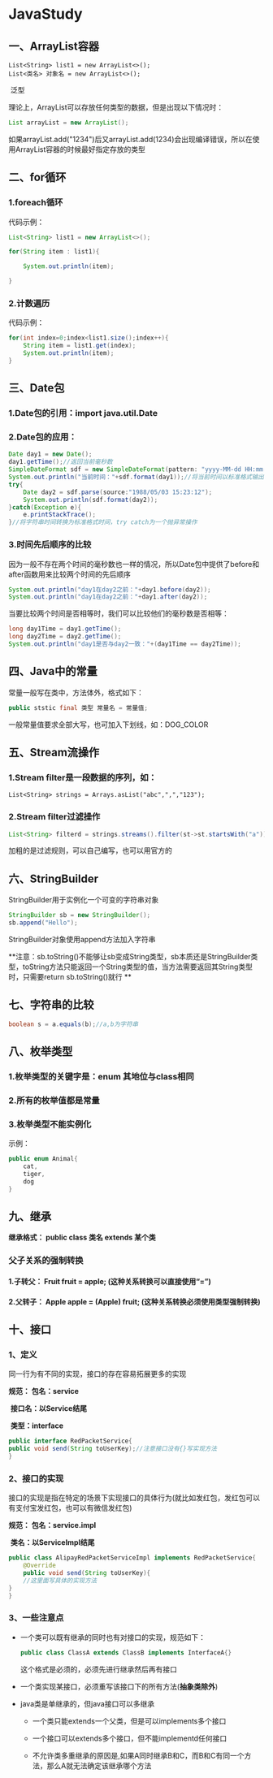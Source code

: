 # JavaStudy

## 一、ArrayList容器

```	
List<String> list1 = new ArrayList<>();
List<类名> 对象名 = new ArrayList<>();
```

​	泛型

理论上，ArrayList可以存放任何类型的数据，但是出现以下情况时：

```	java
List arrayList = new ArrayList();
```

如果arrayList.add("1234")后又arrayList.add(1234)会出现编译错误，所以在使用ArrayList容器的时候最好指定存放的类型

## 二、for循环

### 1.foreach循环

代码示例：

```java
List<String> list1 = new ArrayList<>();

for(String item : list1){

	System.out.println(item);

}
```

### 2.计数遍历

代码示例：

```java
for(int index=0;index<list1.size();index++){
	String item = list1.get(index);
	System.out.println(item);	
}
```

## 三、Date包

### 1.Date包的引用：import java.util.Date

### 2.Date包的应用：

```java
Date day1 = new Date();
day1.getTime();//返回当前毫秒数
SimpleDateFormat sdf = new SimpleDateFormat(pattern: "yyyy-MM-dd HH:mm:ss");
System.out.println("当前时间："+sdf.format(day1));//将当前时间以标准格式输出，其的yyyy-MM-dd HH:mm:ss也可以换成yyyy/MM/dd HH:mm:ss，可以自定义格式
try{
	Date day2 = sdf.parse(source:"1988/05/03 15:23:12");
	System.out.println(sdf.format(day2));
}catch(Exception e){
	e.printStackTrace();
}//将字符串时间转换为标准格式时间，try catch为一个抛异常操作
```



### 3.时间先后顺序的比较

因为一般不存在两个时间的毫秒数也一样的情况，所以Date包中提供了before和after函数用来比较两个时间的先后顺序

```java
System.out.println("day1在day2之前："+day1.before(day2));
System.out.println("day1在day2之前："+day1.after(day2));
```

当要比较两个时间是否相等时，我们可以比较他们的毫秒数是否相等：

```java
long day1Time = day1.getTime();
long day2Time = day2.getTime();
System.out.println("day1是否与day2一致："+(day1Time == day2Time));
```

## 四、Java中的常量

常量一般写在类中，方法体外，格式如下：

```java
public ststic final 类型 常量名 = 常量值;
```

一般常量值要求全部大写，也可加入下划线，如：DOG_COLOR

## 五、Stream流操作

### 1.Stream filter是一段数据的序列，如：

```
List<String> strings = Arrays.asList("abc",",","123");
```

### 2.Stream filter过滤操作

```java
List<String> filterd = strings.streams().filter(st->st.startsWith("a")).collect(Collectors.toList());
```

加粗的是过滤规则，可以自己编写，也可以用官方的

## 六、StringBuilder

StringBuilder用于实例化一个可变的字符串对象

```java
StringBuilder sb = new StringBuilder();
sb.append("Hello");
```

StringBuilder对象使用append方法加入字符串

**注意：sb.toString()不能够让sb变成String类型，sb本质还是StringBuilder类型，toString方法只能返回一个String类型的值，当方法需要返回其String类型时，只需要return sb.toString()就行 **

## 七、字符串的比较

```java
boolean s = a.equals(b);//a,b为字符串
```

## 八、枚举类型

### 1.枚举类型的关键字是：enum 其地位与class相同

### 2.所有的枚举值都是常量

### 3.枚举类型不能实例化

示例：

```java
public enum Animal{
    cat,
	tiger,
	dog
}
```

## 九、继承

**继承格式： public class 类名 extends 某个类**

### 父子关系的强制转换

#### 1.子转父： Fruit fruit = apple; (这种关系转换可以直接使用“=”)

#### 2.父转子： Apple apple = (Apple) fruit; (这种关系转换必须使用类型强制转换)

## 十、接口

### 1、定义

同一行为有不同的实现，接口的存在容易拓展更多的实现

**规范：    包名：service**

​				**接口名：以Service结尾**

​				**类型：interface** 

```java
public interface RedPacketService{
public void send(String toUserKey);//注意接口没有{}写实现方法
}
```

### 2、接口的实现

接口的实现是指在特定的场景下实现接口的具体行为(就比如发红包，发红包可以有支付宝发红包，也可以有微信发红包)

**规范：	包名：service.impl**

​				**类名：以ServiceImpl结尾**

```	java
public class AlipayRedPacketServiceImpl implements RedPacketService{
	@Override
	public void send(String toUserKey){
	//这里面写具体的实现方法
}
}
```

### 3、一些注意点

* 一个类可以既有继承的同时也有对接口的实现，规范如下：

  ```java
  public class ClassA extends ClassB implements InterfaceA{}
  ```

  这个格式是必须的，必须先进行继承然后再有接口

* 一个类实现某接口，必须重写该接口下的所有方法(**抽象类除外**)

* java类是单继承的，但java接口可以多继承

  * 一个类只能extends一个父类，但是可以implements多个接口
  * 一个接口可以extends多个接口，但不能implementd任何接口

  * 不允许类多重继承的原因是,如果A同时继承B和C，而B和C有同一个方法，那么A就无法确定该继承哪个方法

